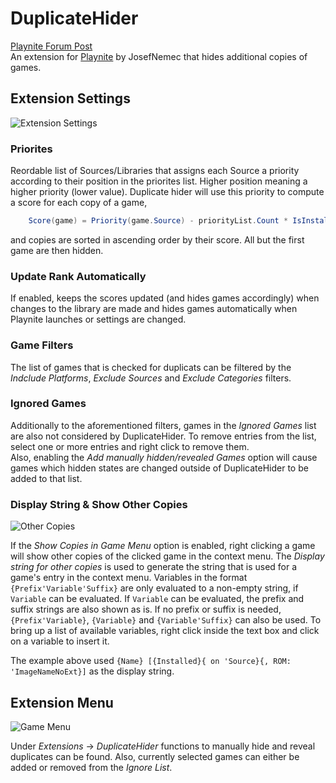 DuplicateHider
==============
[Playnite Forum Post](https://playnite.link/forum/thread-308.html)  
An extension for [Playnite](https://github.com/JosefNemec/Playnite/ "Playnite - video game library manager") by JosefNemec that hides additional copies of games.

Extension Settings
---------------
![Extension Settings](https://i.ibb.co/prHsD6L/grafik.png "Plugin Settings")

### Priorites
Reordable list of Sources/Libraries that assigns each Source a priority according to their position in the priorites list. Higher position meaning a higher priority (lower value).
Duplicate hider will use this priority to compute a score for each copy of a game, 
```csharp
    Score(game) = Priority(game.Source) - priorityList.Count * IsInstalled(game)?1:0
``` 
and copies are sorted in ascending order by their score. All but the first game are then hidden.

### Update Rank Automatically
If enabled, keeps the scores updated (and hides games accordingly) when changes to the library are made and hides games automatically when Playnite launches or settings are changed.

### Game Filters
The list of games that is checked for duplicats can be filtered by the _Indclude Platforms_, _Exclude Sources_ and _Exclude Categories_ filters.

### Ignored Games
Additionally to the aforementioned filters, games in the _Ignored Games_ list are also not considered by DuplicateHider. 
To remove entries from the list, select one or more entries and right click to remove them.  
Also, enabling the _Add manually hidden/revealed Games_ option will cause games which hidden states are changed outside of DuplicateHider to be added to that list.

### Display String & Show Other Copies
![Other Copies](https://i.ibb.co/r7FGKfw/grafik.png "Other Copies")

If the _Show Copies in Game Menu_ option is enabled, right clicking a game will show other copies of the clicked game in the context menu.
The _Display string for other copies_ is used to generate the string that is used for a game's entry in the context menu. 
Variables in the format `{Prefix'Variable'Suffix}` are only evaluated to a non-empty string, if `Variable` can be evaluated. 
If `Variable` can be evaluated, the prefix and suffix strings are also shown as is. 
If no prefix or suffix is needed, `{Prefix'Variable}`, `{Variable}` and `{Variable'Suffix}` can also be used.
To bring up a list of available variables, right click inside the text box and click on a variable to insert it.

The example above used `{Name} [{Installed}{ on 'Source}{, ROM: 'ImageNameNoExt}]` as the display string.

Extension Menu
--------------
![Game Menu](https://i.ibb.co/G9r0BZ4/grafik.png "Game Menu")

Under _Extensions_ -> _DuplicateHider_ functions to manually hide and reveal duplicates can be found. Also, currently selected games can either be added or removed from the _Ignore List_.
